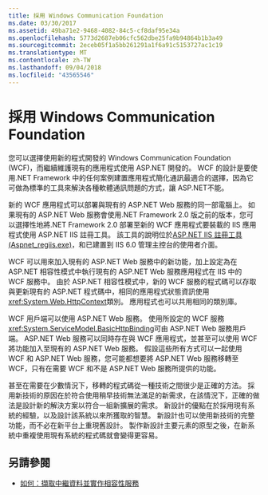 ```yaml
---
title: 採用 Windows Communication Foundation
ms.date: 03/30/2017
ms.assetid: 49ba71e2-9468-4082-84c5-cf8daf95e34a
ms.openlocfilehash: 5773d2687eb06cfc562dbe25fa9b94864b1b3a49
ms.sourcegitcommit: 2eceb05f1a5bb261291a1f6a91c5153727ac1c19
ms.translationtype: MT
ms.contentlocale: zh-TW
ms.lasthandoff: 09/04/2018
ms.locfileid: "43565546"
---
```

# <a name="adopting-windows-communication-foundation"></a>採用 Windows Communication Foundation

您可以選擇使用新的程式開發的 Windows Communication Foundation (WCF)，而繼續維護現有的應用程式使用 ASP.NET 開發的。 WCF 的設計是要使用.NET Framework 中的任何案例建置應用程式簡化通訊最適合的選擇，因為它可做為標準的工具來解決各種軟體通訊問題的方式，讓 ASP.NET不能。

新的 WCF 應用程式可以部署與現有的 ASP.NET Web 服務的同一部電腦上。 如果現有的 ASP.NET Web 服務會使用.NET Framework 2.0 版之前的版本，您可以選擇性地將.NET Framework 2.0 部署至新的 WCF 應用程式要裝載的 IIS 應用程式使用 ASP.NET IIS 註冊工具。 該工具的說明位於[ASP.NET IIS 註冊工具 (Aspnet_regiis.exe)](https://go.microsoft.com/fwlink/?LinkId=94687)，和已建置到 IIS 6.0 管理主控台的使用者介面。

WCF 可以用來加入現有的 ASP.NET Web 服務中的新功能，加上設定為在 ASP.NET 相容性模式中執行現有的 ASP.NET Web 服務應用程式在 IIS 中的 WCF 服務中。 由於 ASP.NET 相容性模式中，新的 WCF 服務的程式碼可以存取與更新現有的 ASP.NET 程式碼中，相同的應用程式狀態資訊使用<xref:System.Web.HttpContext>類別。 應用程式也可以共用相同的類別庫。

WCF 用戶端可以使用 ASP.NET Web 服務。 使用所設定的 WCF 服務<xref:System.ServiceModel.BasicHttpBinding>可由 ASP.NET Web 服務用戶端。 ASP.NET Web 服務可以同時存在與 WCF 應用程式，並甚至可以使用 WCF 將功能加入至現有的 ASP.NET Web 服務。 假設這些所有方式可以一起使用 WCF 和 ASP.NET Web 服務，您可能都想要將 ASP.NET Web 服務移轉至 WCF，只有在需要 WCF 和不是 ASP.NET Web 服務所提供的功能。

甚至在需要在少數情況下，移轉的程式碼從一種技術之間很少是正確的方法。 採用新技術的原因在於符合使用稍早技術無法滿足的新需求，在該情況下，正確的做法是設計新的解決方案以符合一組新擴展的需求。 新設計的優點在於採用現有系統的經驗，以及設計該系統以來所獲取的智慧。 新設計也可以使用新技術的完整功能，而不必在新平台上重現舊設計。 製作新設計主要元素的原型之後，在新系統中重複使用現有系統的程式碼就會變得更容易。

## <a name="see-also"></a>另請參閱

- [如何：擷取中繼資料並實作相容性服務](../../../../docs/framework/wcf/feature-details/how-to-retrieve-metadata-and-implement-a-compliant-service.md)
